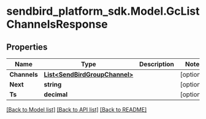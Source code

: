 
# sendbird_platform_sdk.Model.GcListChannelsResponse

## Properties

Name | Type | Description | Notes
------------ | ------------- | ------------- | -------------
**Channels** | [**List&lt;SendBirdGroupChannel&gt;**](SendBirdGroupChannel.md) |  | [optional] 
**Next** | **string** |  | [optional] 
**Ts** | **decimal** |  | [optional] 

[[Back to Model list]](../README.md#documentation-for-models)
[[Back to API list]](../README.md#documentation-for-api-endpoints)
[[Back to README]](../README.md)

